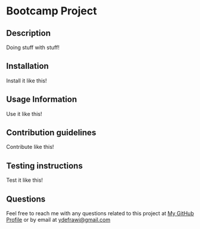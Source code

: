 # Bootcamp Project

  ## Description
  Doing stuff with stuff!

  ## Installation
  Install it like this!

  ## Usage Information
  Use it like this!

  ## Contribution guidelines
  Contribute like this!

  ## Testing instructions
  Test it like this!

  ## Questions
  Feel free to reach me with any questions related to this project at [My GitHub Profile](https://github.com/ydefrawi) or by email at ydefrawi@gmail.com

